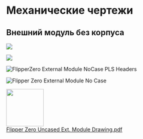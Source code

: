 # Механические чертежи
## Внешний модуль без корпуса

![](https://cdn.flipperzero.one/FlipperZero-ext-module-secA.png)

![](https://cdn.flipperzero.one/ds3m4.png)

![FlipperZero External Module NoCase PLS Headers](https://cdn.flipperzero.one/FlipperZero-External-Module-No-Case-PLS-Headers.png)


![Flipper Zero External Module No Case](https://cdn.flipperzero.one/Flipper-Zero-Uncased-Ext-module-Drawing.png)

<a href="https://cdn.flipperzero.one/Flipper-Zero-Uncased-Ext-module-Drawing.pdf"><img width="100" src="https://cdn.flipperzero.one/PDF_file_icon.png"></a>  
[Flipper Zero Uncased Ext. Module Drawing.pdf](https://cdn.flipperzero.one/Flipper-Zero-Uncased-Ext-module-Drawing.pdf)
